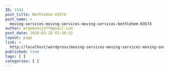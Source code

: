 ```yaml
---
ID: 1342
post_title: Bethlehem 03574
post_name: >
  moving-services-moving-services-moving-services-bethlehem-03574
author: mrgabonijeff@gmail.com
post_date: 2018-03-28 01:36:32
layout: page
link: >
  http://localhost/wordpress/moving-services-moving-services-moving-services-bethlehem-03574/
published: true
tags: [ ]
categories: [ ]
---
```

